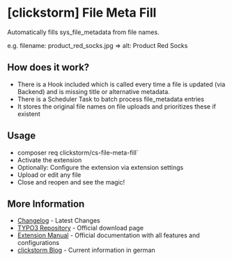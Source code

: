 # [clickstorm] File Meta Fill

Automatically fills sys_file_metadata from file names.

e.g. filename: product_red_socks.jpg => alt: Product Red Socks

## How does it work?

- There is a Hook included which is called every time a file is updated (via Backend) and is missing title or alternative metadata.
- There is a Scheduler Task to batch process file_metadata entries
- It stores the original file names on file uploads and prioritizes these if existent

## Usage

- composer req clickstorm/cs-file-meta-fill`
- Activate the extension
- Optionally: Configure the extension via extension settings
- Upload or edit any file
- Close and reopen and see the magic!

## More Information

- [Changelog](CHANGELOG.md) - Latest Changes
- [TYPO3 Repository](https://extensions.typo3.org/extension/cs_file_meta_fill/) - Official download page
- [Extension Manual](https://docs.typo3.org/p/clickstorm/cs-file-meta-fill/master/en-us) - Official documentation with all features and configurations
- [clickstorm Blog](https://www.clickstorm.de/blog/) - Current information in german
